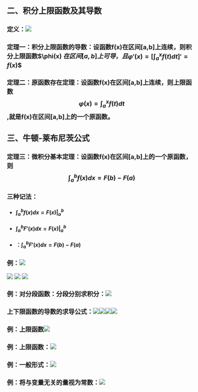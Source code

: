 ##

## 二、积分上限函数及其导数
### 定义：![](assets/markdown-img-paste-2018042420124557.png)

### 定理一：积分上限函数的导数：设函数f(x)在区间[a,b]上连续，则积分上限函数$\phi(x) $在区间[a,b]上可导 ，且$$\varphi'(x)=[\int_{a}^{x}f(t)dt]'=f(x)$$

### 定理二：原函数存在定理：设函数f(x)在区间[a,b]上连续，则上限函数$$\varphi(x)=\int_{a}^{x}f(t)dt$$,就是f(x)在区间[a,b]上的一个原函数。

## 三、牛顿-莱布尼茨公式
### 定理三：微积分基本定理：设函数f(x)在区间[a,b]上的一个原函数，则$$\int_{a}^{b}f(x)dx=F(b)-F(a)$$
### 三种记法：
  - #### $\int_{a}^{b}f(x)dx=F(x)|_{a}^{b}$
  - #### $\int_{a}^{b}F'(x)dx=F(x)|_{a}^{b}$
  - #### ：$\int_{a}^{b}F'(x)dx=F(b)-F(a)$
### 例：![](assets/markdown-img-paste-2018042420454779.png)
![](assets/markdown-img-paste-2018042420455740.png)
![](assets/markdown-img-paste-20180424204605457.png)
![](assets/markdown-img-paste-20180424204624445.png)

### 例：对分段函数：分段分别求积分：![](assets/markdown-img-paste-20180424204716622.png)


### 上下限函数的导数的求导公式：![](assets/markdown-img-paste-20180424210618878.png)![](assets/markdown-img-paste-20180424210639659.png)![](assets/markdown-img-paste-2018042421065466.png)![](assets/markdown-img-paste-20180424210703759.png)
### 例：上限函数![](assets/markdown-img-paste-20180424210740496.png)

### 例：上限函数：![](assets/markdown-img-paste-20180424210808821.png)
### 例：一般形式：![](assets/markdown-img-paste-20180424210842256.png)

### 例：将与变量无关的量视为常数：![](assets/markdown-img-paste-20180424210921223.png)
